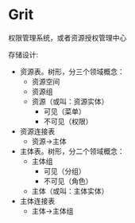 # Grit

权限管理系统，或者资源授权管理中心


存储设计:

* 资源表。树形，分三个领域概念：
  * 资源空间
  * 资源组
  * 资源（或叫：资源实体）
    * 可见（菜单）
    * 不可见（权限）
* 资源连接表
  * 资源->主体
* 主体表。树形，分二个领域概念：
  * 主体组
    * 可见（分组）
    * 不可见（角色）
  * 主体（或叫：主体实体）
* 主体连接表
  * 主体->主体组